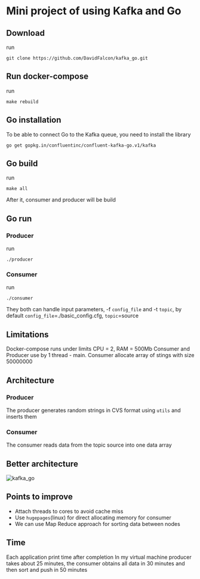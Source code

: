 # Mini project of using Kafka and Go

## Download

run

```
git clone https://github.com/DavidFalcon/kafka_go.git
```


## Run docker-compose


run

```
make rebuild
```
<!-- The current information can be checked in turn in kafdrop
UI Available on http://localhost:9000 -->

## Go installation

To be able to connect Go to the Kafka queue, you need to install the library
```
go get gopkg.in/confluentinc/confluent-kafka-go.v1/kafka
```

## Go build

run

```
make all
```
After it, consumer and producer will be build

## Go run
### Producer
run
```
./producer
```
### Consumer
run
```
./consumer
```
They both can handle input parameters, -f `config_file` and -t `topic`, by default `config_file`=./basic_config.cfg, `topic`=source

## Limitations

Docker-compose runs under limits CPU = 2, RAM = 500Mb
Consumer and Producer use by 1 thread - main. Consumer allocate array of stings with size 50000000

## Architecture
### Producer
The producer generates random strings in CVS format using `utils` and inserts them

### Consumer
The consumer reads data from the topic source into one data array

## Better architecture
![kafka_go](https://user-images.githubusercontent.com/17788343/130334069-cff739b9-c0b4-4c81-8b65-cf7948411399.jpg)

## Points to improve
 * Attach threads to cores to avoid cache miss
 * Use `hugepages`(linux) for direct allocating memory for consumer
 * We can use  Map Reduce approach for sorting data between nodes
 
## Time
Each application print time after completion
In my virtual machine producer takes about 25 minutes, the consumer obtains all data in 30 minutes and then sort and push in 50 minutes


